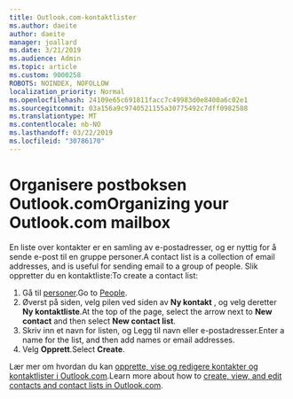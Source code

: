 ```yaml
---
title: Outlook.com-kontaktlister
ms.author: daeite
author: daeite
manager: joallard
ms.date: 3/21/2019
ms.audience: Admin
ms.topic: article
ms.custom: 9000258
ROBOTS: NOINDEX, NOFOLLOW
localization_priority: Normal
ms.openlocfilehash: 24109e65c691811facc7c49983d0e8400a6c02e1
ms.sourcegitcommit: 03a156a9c9740521155a30775492c7dff0982588
ms.translationtype: MT
ms.contentlocale: nb-NO
ms.lasthandoff: 03/22/2019
ms.locfileid: "30786170"
---
```

# <a name="organizing-your-outlookcom-mailbox"></a><span data-ttu-id="109e0-102">Organisere postboksen Outlook.com</span><span class="sxs-lookup"><span data-stu-id="109e0-102">Organizing your Outlook.com mailbox</span></span>

<span data-ttu-id="109e0-103">En liste over kontakter er en samling av e-postadresser, og er nyttig for å sende e-post til en gruppe personer.</span><span class="sxs-lookup"><span data-stu-id="109e0-103">A contact list is a collection of email addresses, and is useful for sending email to a group of people.</span></span> <span data-ttu-id="109e0-104">Slik oppretter du en kontaktliste:</span><span class="sxs-lookup"><span data-stu-id="109e0-104">To create a contact list:</span></span>

1. <span data-ttu-id="109e0-105">Gå til [personer](https://outlook.live.com/people/).</span><span class="sxs-lookup"><span data-stu-id="109e0-105">Go to [People](https://outlook.live.com/people/).</span></span>
1. <span data-ttu-id="109e0-106">Øverst på siden, velg pilen ved siden av **Ny kontakt** , og velg deretter **Ny kontaktliste**.</span><span class="sxs-lookup"><span data-stu-id="109e0-106">At the top of the page, select the arrow next to **New contact** and then select **New contact list**.</span></span>
1. <span data-ttu-id="109e0-107">Skriv inn et navn for listen, og Legg til navn eller e-postadresser.</span><span class="sxs-lookup"><span data-stu-id="109e0-107">Enter a name for the list, and then add names or email addresses.</span></span>
1. <span data-ttu-id="109e0-108">Velg **Opprett**.</span><span class="sxs-lookup"><span data-stu-id="109e0-108">Select **Create**.</span></span>

<span data-ttu-id="109e0-109">Lær mer om hvordan du kan [opprette, vise og redigere kontakter og kontaktlister i Outlook.com](https://support.office.com/article/5b909158-036e-4820-92f7-2a27f57b9f01).</span><span class="sxs-lookup"><span data-stu-id="109e0-109">Learn more about how to [create, view, and edit contacts and contact lists in Outlook.com](https://support.office.com/article/5b909158-036e-4820-92f7-2a27f57b9f01).</span></span>